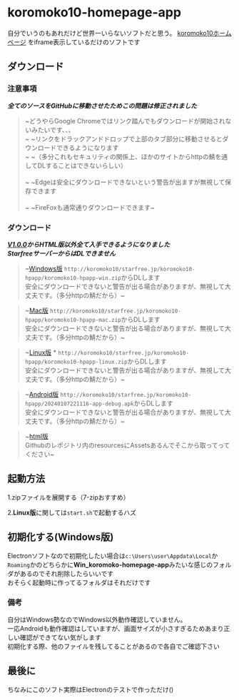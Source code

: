 # koromoko10-homepage-app
自分でいうのもあれだけど世界一いらないソフトだと思う。
[koromoko10ホームページ](https://koromoko10-homepage.jimdofree.com/)
をiframe表示しているだけのソフトです

## ダウンロード
### 注意事項 
 ***全てのソースをGitHubに移動させたためこの問題は修正されました*** 
> ~どうやらGoogle Chromeではリンク踏んでもダウンロードが開始されないみたいです、、、<br>~
> ~リンクをドラックアンドドロップで上部のタブ部分に移動させるとダウンロードできるようになります<br>~ 
> ~（多分これもセキュリティの関係上、ほかのサイトからhttpの鯖を通してDLすることはできないらしい）<br><br>~ 
> ~Edgeは安全にダウンロードできないという警告が出ますが無視して保存できます<br><br>~ 
> ~FireFoxも通常通りダウンロードできます~ 

### ダウンロード
 ***[V1.0.0](https://github.com/koromoko10/koromoko10-homepage-app/tree/main/V1.0.0)からHTML版以外全て入手できるようになりました*** <br>
  ***StarfreeサーバーからはDLできません*** <br>
> ~[Windows版](http://koromoko10.starfree.jp/koromoko10-hpapp/koromoko10-hpapp-win.zip) 
> `http://koromoko10/starfree.jp/koromoko10-hpapp/koromoko10-hpapp-win.zip`からDLします<br>
> 安全にダウンロードできないと警告が出る場合がありますが、無視して大丈夫です。（多分httpの鯖だから）~ 

> ~[Mac版](http://koromoko10.starfree.jp/koromoko10-hpapp/koromoko10-hpapp-mac.zip) 
> `http://koromoko10/starfree.jp/koromoko10-hpapp/koromoko10-hpapp-mac.zip`からDLします<br>
>安全にダウンロードできないと警告が出る場合がありますが、無視して大丈夫です。（多分httpの鯖だから）~ 

> ~[Linux版](http://koromoko10.starfree.jp/koromoko10-hpapp/koromoko10-hpapp-linux.zip) *
> `http://koromoko10/starfree.jp/koromoko10-hpapp/koromoko10-hpapp-linux.zip`からDLします<br>
> 安全にダウンロードできないと警告が出る場合がありますが、無視して大丈夫です。（多分httpの鯖だから）~

> ~[Android版](http://koromoko10.starfree.jp/koromoko10-hpapp/20240107221116-app-debug.apk) 
> `http://koromoko10/starfree.jp/koromoko10-hpapp/20240107221116-app-debug.apk`からDLします<br> 
>安全にダウンロードできないと警告が出る場合がありますが、無視して大丈夫です。（多分httpの鯖だから）~ 

> ~[html版](Win_koromoko-homepage-app/resources/app)<br>
>Githubのレポジトリ内のresourcesにAssetsあるんでそこから取ってってください~ 

## 起動方法
1.zipファイルを展開する（7-zipおすすめ）

2.**Linux版**に関しては`start.sh`で起動するハズ

## 初期化する(Windows版)
Electronソフトなので初期化したい場合は`c:\Users\user\Appdata\Local`か`Roaming`かのどちらかに**Win_koromoko-homepage-app**みたいな感じのフォルダがあるのでそれ削除したらいいです<br>
おそらく起動時に作ってるフォルダはそれだけです<br>
### 備考
自分はWindows勢なのでWindows以外動作確認していません。<br>
一応Androidも動作確認はしていますが、画面サイズが小さすぎるためあまり正しい確認ができてない気がします <br>
初期化する際、他のファイルを残してることがあるので各自でご確認下さい

## 最後に
ちなみにこのソフト実際はElectronのテストで作っただけ()
